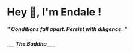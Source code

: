 <h1 title="head"> Hey 👋, I'm Endale !</h1>

**<h5><i>" Conditions fall apart. Persist with diligence. "</i></h5>**

*<b>___ The Buddha ___</b>*
